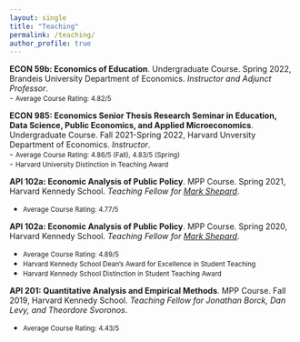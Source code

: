 ```yaml
---
layout: single
title: "Teaching"
permalink: /teaching/
author_profile: true
---
```


**ECON 59b: Economics of Education**. Undergraduate Course. Spring 2022, Brandeis University Department of Economics. *Instructor and Adjunct Professor*. 
<br/> - <small>Average Course Rating: 4.82/5</small>

**ECON 985: Economics Senior Thesis Research Seminar in Education, Data Science, Public Economics, and Applied Microeconomics**. Undergraduate Course. Fall 2021-Spring 2022, Harvard Unversity Department of Economics. *Instructor*. 
<br/> - <small>Average Course Rating: 4.86/5 (Fall), 4.83/5 (Spring)</small> 
<br/> - <small>Harvard University Distinction in Teaching Award</small>

**API 102a: Economic Analysis of Public Policy**. MPP Course. Spring 2021, Harvard Kennedy School. *Teaching Fellow for [Mark Shepard](https://scholar.harvard.edu/mshepard/home)*. <br/>
- <small>Average Course Rating: 4.77/5</small>

**API 102a: Economic Analysis of Public Policy**. MPP Course. Spring 2020, Harvard Kennedy School. *Teaching Fellow for [Mark Shepard](https://scholar.harvard.edu/mshepard/home)*. <br/>
- <small>Average Course Rating: 4.89/5</small>
- <small>Harvard Kennedy School Dean’s Award for Excellence in Student Teaching</small>
- <small>Harvard Kennedy School Distinction in Student Teaching Award</small>

**API 201: Quantitative Analysis and Empirical Methods**. MPP Course. Fall 2019, Harvard Kennedy School. *Teaching Fellow for Jonathan Borck, Dan Levy, and Theordore Svoronos*. <br/>
- <small>Average Course Rating: 4.43/5</small>